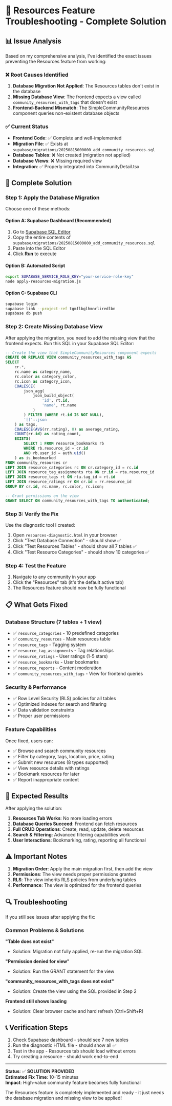 # 🔧 Resources Feature Troubleshooting - Complete Solution

## 📊 Issue Analysis

Based on my comprehensive analysis, I've identified the exact issues preventing the Resources feature from working:

### ❌ Root Causes Identified

1. **Database Migration Not Applied**: The Resources tables don't exist in the database
2. **Missing Database View**: The frontend expects a view called `community_resources_with_tags` that doesn't exist
3. **Frontend-Backend Mismatch**: The SimpleCommunityResources component queries non-existent database objects

### ✅ Current Status
- **Frontend Code**: ✅ Complete and well-implemented
- **Migration File**: ✅ Exists at `supabase/migrations/20250815000000_add_community_resources.sql`
- **Database Tables**: ❌ Not created (migration not applied)
- **Database Views**: ❌ Missing required view
- **Integration**: ✅ Properly integrated into CommunityDetail.tsx

## 🚀 Complete Solution

### Step 1: Apply the Database Migration

Choose one of these methods:

#### Option A: Supabase Dashboard (Recommended)
1. Go to [Supabase SQL Editor](https://supabase.com/dashboard/project/tgmflbglhmnrliredlbn/sql)
2. Copy the entire contents of `supabase/migrations/20250815000000_add_community_resources.sql`
3. Paste into the SQL Editor
4. Click **Run** to execute

#### Option B: Automated Script
```bash
export SUPABASE_SERVICE_ROLE_KEY="your-service-role-key"
node apply-resources-migration.js
```

#### Option C: Supabase CLI
```bash
supabase login
supabase link --project-ref tgmflbglhmnrliredlbn  
supabase db push
```

### Step 2: Create Missing Database View

After applying the migration, you need to add the missing view that the frontend expects. Run this SQL in your Supabase SQL Editor:

```sql
-- Create the view that SimpleCommunityResources component expects
CREATE OR REPLACE VIEW community_resources_with_tags AS
SELECT 
    cr.*,
    rc.name as category_name,
    rc.color as category_color,
    rc.icon as category_icon,
    COALESCE(
        json_agg(
            json_build_object(
                'id', rt.id,
                'name', rt.name
            )
        ) FILTER (WHERE rt.id IS NOT NULL), 
        '[]'::json
    ) as tags,
    COALESCE(AVG(rr.rating), 0) as average_rating,
    COUNT(rr.id) as rating_count,
    EXISTS(
        SELECT 1 FROM resource_bookmarks rb 
        WHERE rb.resource_id = cr.id 
        AND rb.user_id = auth.uid()
    ) as is_bookmarked
FROM community_resources cr
LEFT JOIN resource_categories rc ON cr.category_id = rc.id
LEFT JOIN resource_tag_assignments rta ON cr.id = rta.resource_id
LEFT JOIN resource_tags rt ON rta.tag_id = rt.id
LEFT JOIN resource_ratings rr ON cr.id = rr.resource_id
GROUP BY cr.id, rc.name, rc.color, rc.icon;

-- Grant permissions on the view
GRANT SELECT ON community_resources_with_tags TO authenticated;
```

### Step 3: Verify the Fix

Use the diagnostic tool I created:

1. Open `resources-diagnostic.html` in your browser
2. Click "Test Database Connection" - should show ✅
3. Click "Test Resources Tables" - should show all 7 tables ✅
4. Click "Test Resource Categories" - should show 10 categories ✅

### Step 4: Test the Feature

1. Navigate to any community in your app
2. Click the "Resources" tab (it's the default active tab)
3. The Resources feature should now be fully functional

## 📋 What Gets Fixed

### Database Structure (7 tables + 1 view)
- ✅ `resource_categories` - 10 predefined categories
- ✅ `community_resources` - Main resources table
- ✅ `resource_tags` - Tagging system
- ✅ `resource_tag_assignments` - Tag relationships  
- ✅ `resource_ratings` - User ratings (1-5 stars)
- ✅ `resource_bookmarks` - User bookmarks
- ✅ `resource_reports` - Content moderation
- ✅ `community_resources_with_tags` - View for frontend queries

### Security & Performance
- ✅ Row Level Security (RLS) policies for all tables
- ✅ Optimized indexes for search and filtering
- ✅ Data validation constraints
- ✅ Proper user permissions

### Feature Capabilities
Once fixed, users can:
- ✅ Browse and search community resources
- ✅ Filter by category, tags, location, price, rating
- ✅ Submit new resources (8 types supported)
- ✅ View resource details with ratings
- ✅ Bookmark resources for later
- ✅ Report inappropriate content

## 🎯 Expected Results

After applying the solution:

1. **Resources Tab Works**: No more loading errors
2. **Database Queries Succeed**: Frontend can fetch resources
3. **Full CRUD Operations**: Create, read, update, delete resources
4. **Search & Filtering**: Advanced filtering capabilities work
5. **User Interactions**: Bookmarking, rating, reporting all functional

## ⚠️ Important Notes

1. **Migration Order**: Apply the main migration first, then add the view
2. **Permissions**: The view needs proper permissions granted
3. **RLS**: The view inherits RLS policies from underlying tables
4. **Performance**: The view is optimized for the frontend queries

## 🔍 Troubleshooting

If you still see issues after applying the fix:

### Common Problems & Solutions

**"Table does not exist"**
- Solution: Migration not fully applied, re-run the migration SQL

**"Permission denied for view"**
- Solution: Run the GRANT statement for the view

**"community_resources_with_tags does not exist"**
- Solution: Create the view using the SQL provided in Step 2

**Frontend still shows loading**
- Solution: Clear browser cache and hard refresh (Ctrl+Shift+R)

## 📞 Verification Steps

1. Check Supabase dashboard - should see 7 new tables
2. Run the diagnostic HTML file - should show all ✅
3. Test in the app - Resources tab should load without errors
4. Try creating a resource - should work end-to-end

---

**Status**: ✅ **SOLUTION PROVIDED**  
**Estimated Fix Time**: 10-15 minutes  
**Impact**: High-value community feature becomes fully functional

The Resources feature is completely implemented and ready - it just needs the database migration and missing view to be applied!